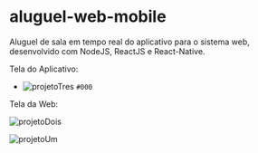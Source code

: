 # aluguel-web-mobile
Aluguel de sala em tempo real do aplicativo para o sistema web, desenvolvido com NodeJS, ReactJS e React-Native.

Tela do Aplicativo:

- ![projetoTres](https://user-images.githubusercontent.com/55992886/74257257-5371d180-4cd3-11ea-84db-430999837138.png) `#000`

Tela da Web:

![projetoDois](https://user-images.githubusercontent.com/55992886/74257114-245b6000-4cd3-11ea-8578-0f15318ec702.png)

![projetoUm](https://user-images.githubusercontent.com/55992886/74257211-4523b580-4cd3-11ea-93b5-0223c517fcef.png)
